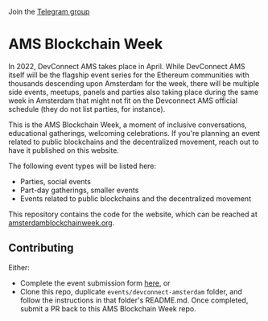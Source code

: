 Join the [Telegram group](https://t.me/amsblockchainweek)

# AMS Blockchain Week

In 2022, DevConnect AMS takes place in April. While DevConnect AMS itself will be the flagship event series for the Ethereum communities with thousands descending upon Amsterdam for the week, there will be multiple side events, meetups, panels and parties also taking place during the same week in Amsterdam that might not fit on the Devconnect AMS official schedule (they do not list parties, for instance).

This is the AMS Blockchain Week, a moment of inclusive conversations, educational gatherings, welcoming celebrations. If you're planning an event related to public blockchains and the decentralized movement, reach out to have it published on this website.

The following event types will be listed here:
- Parties, social events
- Part-day gatherings, smaller events
- Events related to public blockchains and the decentralized movement

This repository contains the code for the website, which can be reached at
[amsterdamblockchainweek.org](https://amsterdamblockchainweek.org/).

## Contributing
Either:
- Complete the event submission form [here](https://docs.google.com/forms/d/e/1FAIpQLSe12ruWqQfGoBi6eEHjyRejaGun6cg45hvZwtvRwmt82BQ5Bg/viewform), or
- Clone this repo, duplicate `events/devconnect-amsterdam` folder, and follow the instructions in that folder's README.md. Once completed, submit a PR back to this AMS Blockchain Week repo.